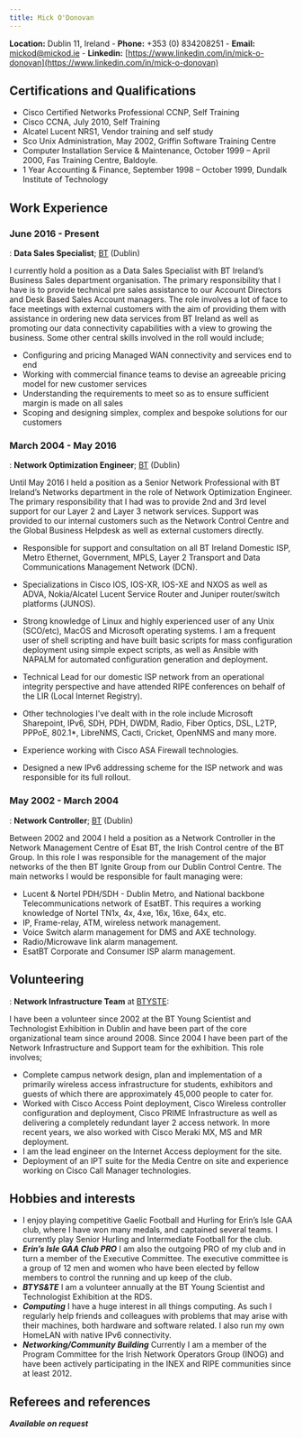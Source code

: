```yaml
---
title: Mick O'Donovan
---
```


**Location:** Dublin 11, Ireland - **Phone:** +353 (0) 834208251 - **Email:** [mickod@mickod.ie](mailto:mickod@mickod.ie) - **Linkedin:** [https://www.linkedin.com/in/mick-o-donovan](https://www.linkedin.com/in/mick-o-donovan)

Certifications and Qualifications
---------

*  Cisco Certified Networks Professional CCNP, Self Training
*  Cisco CCNA, July 2010, Self Training
*  Alcatel Lucent NRS1, Vendor training and self study
*  Sco Unix Administration, May 2002, Griffin Software Training Centre
*  Computer Installation Service & Maintenance, October 1999 – April 2000, Fas Training Centre, Baldoyle.
*  1 Year Accounting & Finance, September 1998 – October 1999, Dundalk Institute of Technology

Work Experience
----------

###  June 2016 - Present
:   **Data Sales Specialist**; [BT](http://www.btireland.com) (Dublin)

I currently hold a position as a Data Sales Specialist with BT Ireland’s Business Sales department organisation. The primary responsibility that I have is to provide technical pre sales assistance to our Account Directors and Desk Based Sales Account managers. The role involves a lot of face to face meetings with external customers with the aim of providing them with assistance in ordering new data services from BT Ireland as well as promoting our data connectivity capabilities with a view to growing the business. Some other central skills involved in the roll would include;

* Configuring and pricing Managed WAN connectivity and services end to end
* Working with commercial finance teams to devise an agreeable pricing model for new customer services
* Understanding the requirements to meet so as to ensure sufficient margin is made on all sales
* Scoping and designing simplex, complex and bespoke solutions for our customers

###  March 2004 - May 2016
:   **Network Optimization Engineer**; [BT](http://www.btireland.com) (Dublin)

Until May 2016 I held a position as a Senior Network Professional with BT Ireland’s Networks department in the role of Network Optimization Engineer. The primary responsibility that I had was to provide 2nd and 3rd level support for our Layer 2 and Layer 3 network services. Support was provided to our internal customers such as the Network Control Centre and the Global Business Helpdesk as well as external customers directly.

* Responsible for support and consultation on all BT Ireland Domestic ISP, Metro Ethernet, Government, MPLS, Layer 2 Transport and Data Communications Management Network (DCN).
* Specializations in Cisco IOS, IOS-XR, IOS-XE and NXOS as well as ADVA, Nokia/Alcatel Lucent Service Router and Juniper router/switch platforms (JUNOS).
* Strong knowledge of Linux and highly experienced user of any Unix (SCO/etc), MacOS and Microsoft operating systems. I am a frequent user of shell scripting and have built basic scripts for mass configuration deployment using simple expect scripts, as well as Ansible with NAPALM for automated configuration generation and deployment.
* Technical Lead for our domestic ISP network from an operational integrity perspective and have attended RIPE conferences on behalf of the LIR (Local Internet Registry).
  
* Other technologies I’ve dealt with in the role include Microsoft Sharepoint, IPv6, SDH, PDH, DWDM, Radio, Fiber Optics, DSL, L2TP, PPPoE, 802.1*, LibreNMS, Cacti, Cricket, OpenNMS and many more.
* Experience working with Cisco ASA Firewall technologies.
* Designed a new IPv6 addressing scheme for the ISP network and was responsible for its
full rollout.

###   May 2002 - March 2004
:   **Network Controller**; [BT](http://www.btireland.com) (Dublin)

Between 2002 and 2004 I held a position as a Network Controller in the Network Management Centre of Esat BT, the Irish Control centre of the BT Group. In this role I was responsible for the management of the major networks of the then BT Ignite Group from our Dublin Control Centre. The main networks I would be responsible for fault managing were:

* Lucent & Nortel PDH/SDH - Dublin Metro, and National backbone Telecommunications network of EsatBT. This requires a working knowledge of Nortel TN1x, 4x, 4xe, 16x, 16xe, 64x, etc.
* IP, Frame-relay, ATM, wireless network management.
* Voice Switch alarm management for DMS and AXE technology.
* Radio/Microwave link alarm management.
* EsatBT Corporate and Consumer ISP alarm management.

Volunteering
--------------------
:   **Network Infrastructure Team** at [BTYSTE](http://www.btyoungscientist.com): 

I have been a volunteer since 2002 at the BT Young Scientist and Technologist Exhibition in Dublin and have been part of the core organizational team since around 2008. Since 2004 I have been part of the Network Infrastructure and Support team for the exhibition. This role involves;

* Complete campus network design, plan and implementation of a primarily wireless access infrastructure for students, exhibitors and guests of which there are approximately 45,000 people to cater for.
* Worked with Cisco Access Point deployment, Cisco Wireless controller configuration and deployment, Cisco PRIME Infrastructure as well as delivering a completely redundant layer 2 access network. In more recent years, we also worked with Cisco Meraki MX, MS and MR deployment.
* I am the lead engineer on the Internet Access deployment for the site.
* Deployment of an IPT suite for the Media Centre on site and experience working on Cisco Call Manager technologies.

Hobbies and interests
--------------------

* I enjoy playing competitive Gaelic Football and Hurling for Erin’s Isle GAA club, where I have won many medals, and captained several teams. I currently play Senior Hurling and Intermediate Football for the club.
* **_Erin’s Isle GAA Club PRO_** I am also the outgoing PRO of my club and in turn a member of the Executive Committee. The executive committee is a group of 12 men and women who have been elected by fellow members to control the running and up keep of the club.
* **_BTYS&TE_** I am a volunteer annually at the BT Young Scientist and Technologist Exhibition at the RDS.
* **_Computing_** I have a huge interest in all things computing. As such I regularly help friends and colleagues with problems that may arise with their machines, both hardware and software related. I also run my own HomeLAN with native IPv6 connectivity.
* **_Networking/Community Building_** Currently I am a member of the Program Committee for the Irish Network Operators Group (INOG) and have been actively participating in the INEX and RIPE communities since at least 2012.

Referees and references
--------------------

***Available on request***
